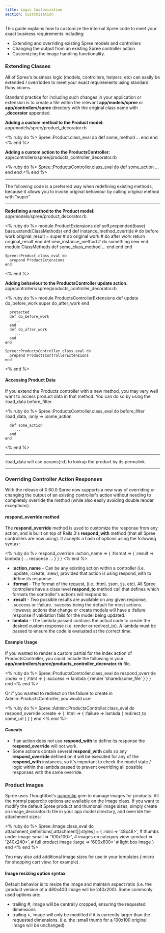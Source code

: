 ```yaml
---
title: Logic Customization
section: customization
---
```


This guide explains how to customize the internal Spree code to meet
your exact business requirements including:

-   Extending and overriding existing Spree models and controllers
-   Changing the output from an existing Spree controller action
-   Customizing the image handling functionality.

### Extending Classes

All of Spree's business logic (models, controllers, helpers, etc) can
easily be extended / overridden to meet your exact requirements using
standard Ruby idioms.

Standard practice for including such changes in your application or
extension is to create a file within the relevant **app/models/spree** or
**app/controllers/spree** directory with the original class name with
**_decorator** appended.

**Adding a custom method to the Product model:**
app/models/spree/product_decorator.rb

<% ruby do %>
    Spree::Product.class_eval do
      def some_method
        ...
      end
    end
<% end %>

**Adding a custom action to the ProductsController:**
app/controllers/spree/products_controller_decorator.rb

<% ruby do %>
    Spree::ProductsController.class_eval do
      def some_action
        ...
      end
    end
<% end %>

***
The following code is a preferred way when redefining existing methods,
because it allows you to invoke original behaviour by calling original
method with "super"
***

**Redefining a method to the Product model:**
app/models/spree/product_decorator.rb

<% ruby do %>
    module ProductExtensions
      def self.prepended(base)
        base.extend(ClassMethods)
      end
      def instance_method_override
        # do before work
        original_result = super # do original work
        # do after work
        return original_result
      end
      def new_instance_method
        # do something new
      end
      module ClassMethods
        def some_class_method
          ...
        end
      end
    end

    Spree::Product.class_eval do
      prepend ProductExtensions
    end
<% end %>

**Adding behaviour to the ProductsController update action:**
app/controllers/spree/products_controller_decorator.rb

<% ruby do %>
    module ProductsControllerExtensions
      def update
        do_before_work
        super
        do_after_work
      end

      protected
      def do_before_work
        ...
      end
      def do_after_work
        ...
      end
    end

    Spree::ProductsController.class_eval do
      prepend ProductsControllerExtensions
    end
<% end %>

#### Accessing Product Data

If you extend the Products controller with a new method, you may very
well want to access product data in that method. You can do so by using
the :load_data before_filter.

<% ruby do %>
    Spree::ProductsController.class_eval do
      before_filter :load_data, :only => :some_action

      def some_action
        ...
      end
    end
<% end %>

***
:load_data will use params[:id] to lookup the product by its
permalink.
***

### Overriding Controller Action Responses

With the release of 0.60.0 Spree now supports a new way of overriding or
changing the output of an existing controller's action without needing
to completely override the method (while also easily avoiding double
render exceptions).

#### respond_override method

The **respond_override** method is used to customize the response from
any action, and is built on top of Rails 3's **respond_with** method
(that all Spree controllers are now using). It accepts a hash of options
using the following syntax:

<% ruby do %>
    respond_override :action_name => { :format =>  { :result => lambda { ... response ... } } }
<% end %>

-   **:action_name** - Can be any existing action within a controller
    (i.e. :update, :create, :new), provided that action is using
    respond_with to define its response.
-   **:format** - The format of the request, (i.e. :html, :json, :js,
    etc). All Spree controllers have a class level **respond_to**
    method call that defines which formats the controller's actions will
    respond to.
-   **:result** - Two possible results are available on any given
    response, :success or :failure. :success being the default for most
    actions. However, actions that change or create models will have a
    :failure response if validation fails for the model being updated.
-   **lambda** - The lambda passed contains the actual code to create
    the desired custom response (i.e. render or redirect_to). A lambda
    must be passed to ensure the code is evaluated at the correct time.

#### Example Usage

If you wanted to render a custom partial for the index action of
ProductsController, you could include the following in your
**app/controllers/spree/products_controller_decorator.rb** file.

<% ruby do %>
    Spree::ProductsController.class_eval do
      respond_override :index => { :html =>
        { :success => lambda { render 'shared/some_file' } } }
    end
<% end %>

Or if you wanted to redirect on the failure to create in
Admin::ProductsController, you would use:

<% ruby do %>
    Spree::Admin::ProductsController.class_eval do
      respond_override :create => { :html => { :failure => lambda {
        redirect_to some_url } } }
    end
<% end %>

#### Caveats

-   If an action does not use **respond_with** to define its response
    the **respond_override** will not work.
-   Some actions contain several **respond_with** calls so any
    **respond_override** defined on it will be executed for any of the
    **respond_with** instances, so it's important to check the model
    state / logic within the lambda passed to prevent overriding all
    possible responses with the same override.

### Product Images

Spree uses Thoughtbot's
[paperclip](https://github.com/thoughtbot/paperclip) gem to manage
images for products. All the normal paperclip options are available on
the Image class. If you want to modify the default Spree product and
thumbnail image sizes, simply create an image_decorator.rb file in your
app model directory, and override the attachment sizes:

<% ruby do %>
    Spree::Image.class_eval do
      attachment_definitions[:attachment][:styles] = {
        :mini => '48x48>', # thumbs under image
        :small => '100x100>', # images on category view
        :product => '240x240>', # full product image
        :large => '600x600>' # light box image
      }
    end
<% end %>

You may also add additional image sizes for use in your templates
(:micro for shopping cart view, for example).

#### Image resizing option syntax

Default behavior is to resize the image and maintain aspect ratio (i.e.
the :product version of a 480x400 image will be 240x200). Some commonly
used options are:

-   trailing #, image will be centrally cropped, ensuring the requested
dimensions
-   trailing >, image will only be modified if it is currently larger
than the requested dimensions. (i.e. the :small thumb for a 100x100
original image will be unchanged)
